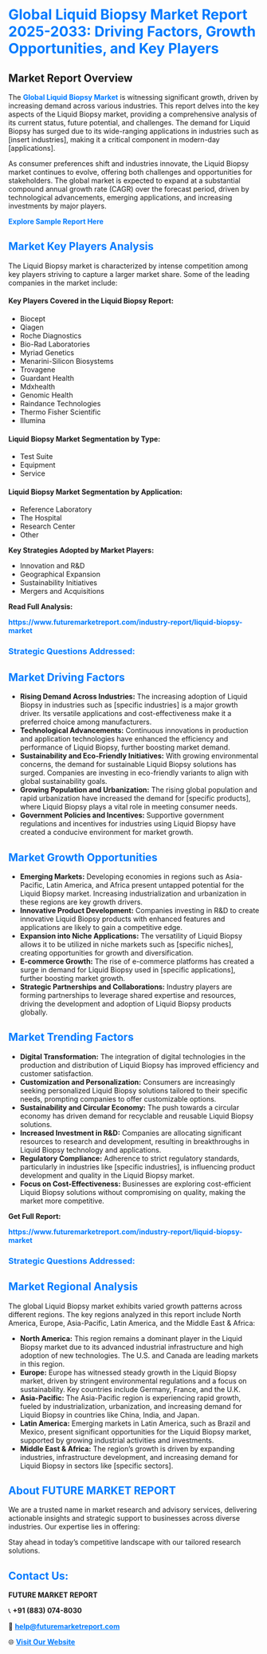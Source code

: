 <h1 style="color: #007BFF;">Global Liquid Biopsy Market Report 2025-2033: Driving Factors, Growth Opportunities, and Key Players</h1>

<section id="overview">
<h2>Market Report Overview</h2>
<p>The <a href="https://www.futuremarketreport.com/industry-report/liquid-biopsy-market" style="color: #007BFF; text-decoration: none;"><strong>Global Liquid Biopsy Market</strong></a> is witnessing significant growth, driven by increasing demand across various industries. This report delves into the key aspects of the Liquid Biopsy market, providing a comprehensive analysis of its current status, future potential, and challenges. The demand for Liquid Biopsy has surged due to its wide-ranging applications in industries such as [insert industries], making it a critical component in modern-day [applications].</p>
<p>As consumer preferences shift and industries innovate, the Liquid Biopsy market continues to evolve, offering both challenges and opportunities for stakeholders. The global market is expected to expand at a substantial compound annual growth rate (CAGR) over the forecast period, driven by technological advancements, emerging applications, and increasing investments by major players.</p>
</section>

<section id="overview">
<p><a href="https://www.futuremarketreport.com/request-sample/reportId=97519" style="color: #007BFF; text-decoration: none;"><strong>Explore Sample Report Here</strong></a></p>
</section>

<section id="key-players">
<h2 style="color: #007BFF;">Market Key Players Analysis</h2>
<p>The Liquid Biopsy market is characterized by intense competition among key players striving to capture a larger market share. Some of the leading companies in the market include:</p>
<h4>Key Players Covered in the Liquid Biopsy Report:</h4>
<ul><li>Biocept</li><li>Qiagen</li><li>Roche Diagnostics</li><li>Bio-Rad Laboratories</li><li>Myriad Genetics</li><li>Menarini-Silicon Biosystems</li><li>Trovagene</li><li>Guardant Health</li><li>Mdxhealth</li><li>Genomic Health</li><li>Raindance Technologies</li><li>Thermo Fisher Scientific</li><li>Illumina</li></ul>
<h4>Liquid Biopsy Market Segmentation by Type:</h4>
<ul><li>Test Suite</li><li>Equipment</li><li>Service</li></ul>

<h4>Liquid Biopsy Market Segmentation by Application:</h4>
<ul><li>Reference Laboratory</li><li>The Hospital</li><li>Research Center</li><li>Other</li></ul>
<p><strong>Key Strategies Adopted by Market Players:</strong></p>
<ul>
<li>Innovation and R&D</li>
<li>Geographical Expansion</li>
<li>Sustainability Initiatives</li>
<li>Mergers and Acquisitions</li>
</ul>
</section>

<section>
<p><strong>Read Full Analysis: </strong></p><a href="https://www.futuremarketreport.com/industry-report/liquid-biopsy-market" style="color: #007BFF; text-decoration: none;"><strong>https://www.futuremarketreport.com/industry-report/liquid-biopsy-market</strong></a>
<h3 style="color: #007BFF;">Strategic Questions Addressed:</h3>
</section>

<section id="driving-factors">
<h2 style="color: #007BFF;">Market Driving Factors</h2>
<ul>
<li><strong>Rising Demand Across Industries:</strong> The increasing adoption of Liquid Biopsy in industries such as [specific industries] is a major growth driver. Its versatile applications and cost-effectiveness make it a preferred choice among manufacturers.</li>
<li><strong>Technological Advancements:</strong> Continuous innovations in production and application technologies have enhanced the efficiency and performance of Liquid Biopsy, further boosting market demand.</li>
<li><strong>Sustainability and Eco-Friendly Initiatives:</strong> With growing environmental concerns, the demand for sustainable Liquid Biopsy solutions has surged. Companies are investing in eco-friendly variants to align with global sustainability goals.</li>
<li><strong>Growing Population and Urbanization:</strong> The rising global population and rapid urbanization have increased the demand for [specific products], where Liquid Biopsy plays a vital role in meeting consumer needs.</li>
<li><strong>Government Policies and Incentives:</strong> Supportive government regulations and incentives for industries using Liquid Biopsy have created a conducive environment for market growth.</li>
</ul>
</section>

<section id="growth-opportunities">
<h2 style="color: #007BFF;">Market Growth Opportunities</h2>
<ul>
<li><strong>Emerging Markets:</strong> Developing economies in regions such as Asia-Pacific, Latin America, and Africa present untapped potential for the Liquid Biopsy market. Increasing industrialization and urbanization in these regions are key growth drivers.</li>
<li><strong>Innovative Product Development:</strong> Companies investing in R&D to create innovative Liquid Biopsy products with enhanced features and applications are likely to gain a competitive edge.</li>
<li><strong>Expansion into Niche Applications:</strong> The versatility of Liquid Biopsy allows it to be utilized in niche markets such as [specific niches], creating opportunities for growth and diversification.</li>
<li><strong>E-commerce Growth:</strong> The rise of e-commerce platforms has created a surge in demand for Liquid Biopsy used in [specific applications], further boosting market growth.</li>
<li><strong>Strategic Partnerships and Collaborations:</strong> Industry players are forming partnerships to leverage shared expertise and resources, driving the development and adoption of Liquid Biopsy products globally.</li>
</ul>
</section>

<section id="trending-factors">
<h2 style="color: #007BFF;">Market Trending Factors</h2>
<ul>
<li><strong>Digital Transformation:</strong> The integration of digital technologies in the production and distribution of Liquid Biopsy has improved efficiency and customer satisfaction.</li>
<li><strong>Customization and Personalization:</strong> Consumers are increasingly seeking personalized Liquid Biopsy solutions tailored to their specific needs, prompting companies to offer customizable options.</li>
<li><strong>Sustainability and Circular Economy:</strong> The push towards a circular economy has driven demand for recyclable and reusable Liquid Biopsy solutions.</li>
<li><strong>Increased Investment in R&D:</strong> Companies are allocating significant resources to research and development, resulting in breakthroughs in Liquid Biopsy technology and applications.</li>
<li><strong>Regulatory Compliance:</strong> Adherence to strict regulatory standards, particularly in industries like [specific industries], is influencing product development and quality in the Liquid Biopsy market.</li>
<li><strong>Focus on Cost-Effectiveness:</strong> Businesses are exploring cost-efficient Liquid Biopsy solutions without compromising on quality, making the market more competitive.</li>
</ul>
</section>

<section>
<p><strong>Get Full Report: </strong></p><a href="https://www.futuremarketreport.com/industry-report/liquid-biopsy-market" style="color: #007BFF; text-decoration: none;"><strong>https://www.futuremarketreport.com/industry-report/liquid-biopsy-market</strong></a>
<h3 style="color: #007BFF;">Strategic Questions Addressed:</h3>
</section>


<section id="regional-analysis">
<h2 style="color: #007BFF;">Market Regional Analysis</h2>
<p>The global Liquid Biopsy market exhibits varied growth patterns across different regions. The key regions analyzed in this report include North America, Europe, Asia-Pacific, Latin America, and the Middle East & Africa:</p>
<ul>
<li><strong>North America:</strong> This region remains a dominant player in the Liquid Biopsy market due to its advanced industrial infrastructure and high adoption of new technologies. The U.S. and Canada are leading markets in this region.</li>
<li><strong>Europe:</strong> Europe has witnessed steady growth in the Liquid Biopsy market, driven by stringent environmental regulations and a focus on sustainability. Key countries include Germany, France, and the U.K.</li>
<li><strong>Asia-Pacific:</strong> The Asia-Pacific region is experiencing rapid growth, fueled by industrialization, urbanization, and increasing demand for Liquid Biopsy in countries like China, India, and Japan.</li>
<li><strong>Latin America:</strong> Emerging markets in Latin America, such as Brazil and Mexico, present significant opportunities for the Liquid Biopsy market, supported by growing industrial activities and investments.</li>
<li><strong>Middle East & Africa:</strong> The region’s growth is driven by expanding industries, infrastructure development, and increasing demand for Liquid Biopsy in sectors like [specific sectors].</li>
</ul>
</section>

<footer>
<h2 style="color: #007BFF;">About FUTURE MARKET REPORT</h2>
<p>We are a trusted name in market research and advisory services, delivering actionable insights and strategic support to businesses across diverse industries. Our expertise lies in offering:</p>

<p>Stay ahead in today’s competitive landscape with our tailored research solutions.</p>

<h2 style="color: #007BFF;">Contact Us:</h2>
<p><strong>FUTURE MARKET REPORT</strong></p>
<p>📞 <strong>+91 (883) 074-8030</strong></p>
<p>📧 <strong><a href="mailto:help@futuremarketreport.com" style="color: #007BFF;">help@futuremarketreport.com</a></strong></p>
<p>🌐 <strong><a href="https://www.futuremarketreport.com/" style="color: #007BFF;">Visit Our Website</a></strong></p>
</footer>